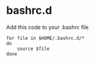 # bashrc.d

Add this code to your .bashrc file
```
for file in $HOME/.bashrc.d/*
do
    source $file
done
```
